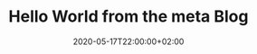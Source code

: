 ---
title: "Hello World from the meta Blog"
likeOf: https://themeta.blog/so-it-begins/
date: "2020-05-17T22:00:00+02:00"
tags:
- blogging

---